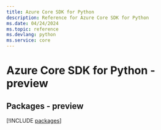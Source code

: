 ```yaml
---
title: Azure Core SDK for Python
description: Reference for Azure Core SDK for Python
ms.date: 04/24/2024
ms.topic: reference
ms.devlang: python
ms.service: core
---
```

# Azure Core SDK for Python - preview
## Packages - preview
[!INCLUDE [packages](core-index.md)]